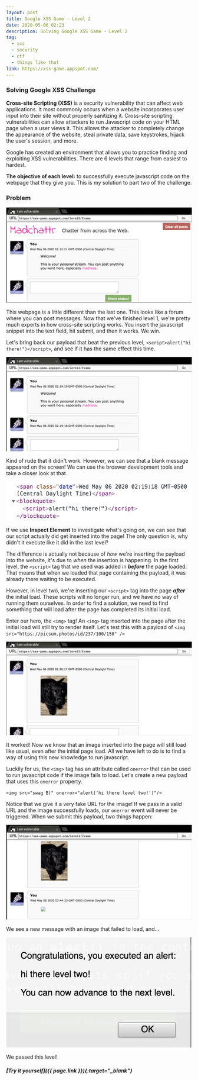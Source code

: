 ```yaml
---
layout: post
title: Google XSS Game - Level 2
date: 2020-05-06 02:23
description: Solving Google XSS Game - Level 2
tag:
  - xss
  - security
  - ctf
  - things like that
link: https://xss-game.appspot.com/
---
```


### Solving Google XSS Challenge

**Cross-site Scripting (XSS)** is a security vulnerability that can affect web applications. It most commonly occurs when a website incorporates user input into their site without properly sanitizing it. Cross-site scripting vulnerabilities can allow attackers to run Javascript code on your HTML page when a user views it. This allows the attacker to completely change the appearance of the website, steal private data, save keystrokes, hijack the user's session, and more.

Google has created an environment that allows you to practice finding and exploiting XSS vulnerabilities. There are 6 levels that range from easiest to hardest.

**The objective of each level:** to successfully execute javascript code on the webpage that they give you. This is my solution to part two of the challenge.



### Problem

![A blank website with one search bar in the middle](/assets/img/google-xss/google-xss-level-2-basic.png)

This webpage is a little different than the last one. This looks like a forum where you can post messages. Now that we've finished level 1, we're pretty much experts in how cross-site scripting works. You insert the javascript snippet into the text field, hit submit, and then it works. We win.

Let's bring back our payload that beat the previous level, ```<script>alert("hi there!")</script>```, and see if it has the same effect this time.

![A message appeared on the screen, but there is nothing in it](/assets/img/google-xss/google-xss-level-2-initial.png)

Kind of rude that it didn't work. However, we can see that a blank message appeared on the screen! We can use the broswer development tools and take a closer look at that.

![A message appeared on the screen, but there is nothing in it](/assets/img/google-xss/google-xss-level-2-inspect.png)

If we use **Inspect Element** to investigate what's going on, we can see that our script actually did get inserted into the page! The only question is, why didn't it execute like it did in the last level?



The difference is actually not because of *how* we're inserting the payload into the website, it's due to *when* the insertion is happening. In the first level, the ```<script>``` tag that we used was added in ***before*** the page loaded. That means that when we loaded that page containing the payload, it was already there waiting to be executed.



However, in level two, we're inserting our ```<script>``` tag into the page ***after*** the initial load. These scripts will no longer run, and we have no way of running them ourselves. In order to find a solution, we need to find something that will load after the page has completed its initial load. 



Enter our hero, the ```<img>``` tag! An ```<img>``` tag inserted into the page after the initial load will still try to render itself. Let's test this with a payload of ```<img src="https://picsum.photos/id/237/100/150" />```

![A new message appeared with a picture of a dog in it](/assets/img/google-xss/google-xss-level-2-dog.png)

It worked! Now we know that an image inserted into the page will still load like usual, even after the initial page load. All we have left to do is to find a way of using this new knowledge to run javascript.

Luckily for us, the ```<img>``` tag has an attribute called ```onerror``` that can be used to run javascript code if the image fails to load. Let's create a new payload that uses this ```onerror``` property. 

```
<img src="swag B)" onerror="alert('hi there level two!')"/>
```

Notice that we give it a very fake URL for the image! If we pass in a valid URL and the image successfully loads, our ```onerror``` event will never be triggered. When we submit this payload, two things happen:

![A message appeared on the screen with an image that failed to load](/assets/img/google-xss/google-xss-level-2-final.png)

We see a new message with an image that failed to load, and...

![An alert popped up telling us that we beat level two](/assets/img/google-xss/google-xss-level-2-solved.png)

We passed this level!




##### [Try it yourself]({{ page.link }}){:target="_blank"}
